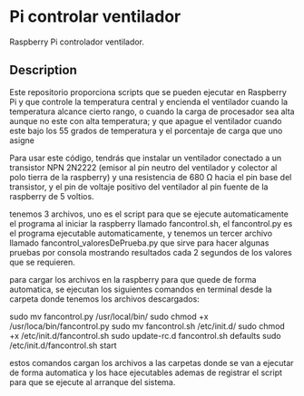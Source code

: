 # Pi controlar ventilador

Raspberry Pi controlador ventilador.

## Description

Este repositorio proporciona scripts que se pueden ejecutar en Raspberry Pi y que
controle la temperatura central y encienda el ventilador cuando la temperatura alcance
cierto rango, o cuando la carga de procesador sea alta aunque no este con alta temperatura;
y que apague el ventilador cuando este bajo los 55 grados de temperatura y el porcentaje
de carga que uno asigne


Para usar este código, tendrás que instalar un ventilador conectado a un transistor NPN 2N2222 (emisor
al pin neutro del ventilador y colector al polo tierra de la raspberry) y una resistencia de 680 Ω 
hacia el pin base del transistor, y el pin de voltaje positivo del ventilador al pin fuente de 
la raspberry de 5 voltios. 

tenemos 3 archivos, uno es el script para que se ejecute automaticamente el programa al iniciar la 
raspberry llamado fancontrol.sh, el fancontrol.py es el programa ejecutable automaticamente, y 
tenemos un tercer archivo llamado fancontrol_valoresDePrueba.py que sirve para hacer algunas pruebas 
por consola mostrando resultados cada 2 segundos de los valores que se requieren.

para cargar los archivos en la raspberry para que quede de forma automatica, se ejecutan 
los siguientes comandos en terminal desde la carpeta donde tenemos los archivos descargados:

sudo mv fancontrol.py /usr/local/bin/
sudo chmod +x /usr/loca/bin/fancontrol.py
sudo mv fancontrol.sh /etc/init.d/
sudo chmod +x /etc/init.d/fancontrol.sh
sudo update-rc.d fancontrol.sh defaults
sudo /etc/init.d/fancontrol.sh start

estos comandos cargan los archivos a las carpetas donde se van a ejecutar de forma automatica y 
los hace ejecutables ademas de registrar el script para que se ejecute al arranque del sistema.